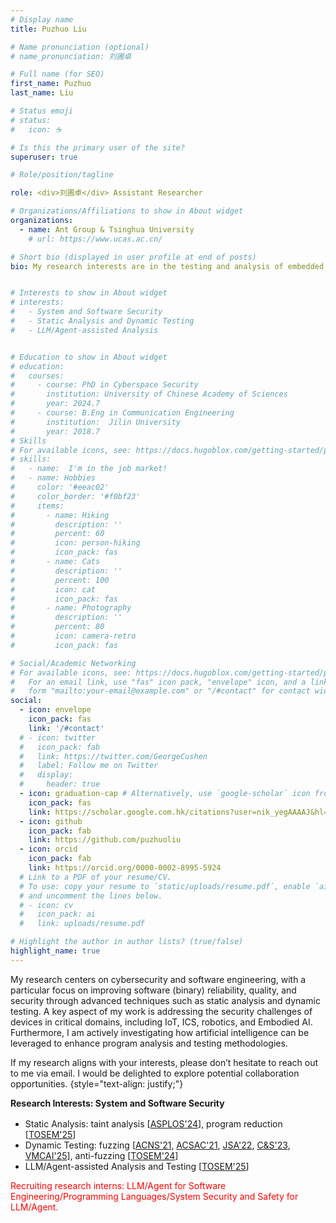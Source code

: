 ```yaml
---
# Display name
title: Puzhuo Liu

# Name pronunciation (optional)
# name_pronunciation: 刘圃卓

# Full name (for SEO)
first_name: Puzhuo 
last_name: Liu

# Status emoji
# status:
#   icon: ☕️

# Is this the primary user of the site?
superuser: true

# Role/position/tagline

role: <div>刘圃卓</div> Assistant Researcher

# Organizations/Affiliations to show in About widget
organizations:
  - name: Ant Group & Tsinghua University
    # url: https://www.ucas.ac.cn/

# Short bio (displayed in user profile at end of posts)
bio: My research interests are in the testing and analysis of embedded devices, including protocols, software, and systems.


# Interests to show in About widget
# interests:
#   - System and Software Security
#   - Static Analysis and Dynamic Testing
#   - LLM/Agent-assisted Analysis


# Education to show in About widget
# education:
#   courses:
#     - course: PhD in Cyberspace Security
#       institution: University of Chinese Academy of Sciences
#       year: 2024.7
#     - course: B.Eng in Communication Engineering
#       institution:  Jilin University
#       year: 2018.7
# Skills
# For available icons, see: https://docs.hugoblox.com/getting-started/page-builder/#icons
# skills:
#   - name:  I'm in the job market!
#   - name: Hobbies
#     color: '#eeac02'
#     color_border: '#f0bf23'
#     items:
#       - name: Hiking
#         description: ''
#         percent: 60
#         icon: person-hiking
#         icon_pack: fas
#       - name: Cats
#         description: ''
#         percent: 100
#         icon: cat
#         icon_pack: fas
#       - name: Photography
#         description: ''
#         percent: 80
#         icon: camera-retro
#         icon_pack: fas

# Social/Academic Networking
# For available icons, see: https://docs.hugoblox.com/getting-started/page-builder/#icons
#   For an email link, use "fas" icon pack, "envelope" icon, and a link in the
#   form "mailto:your-email@example.com" or "/#contact" for contact widget.
social:
  - icon: envelope
    icon_pack: fas
    link: '/#contact'
  # - icon: twitter
  #   icon_pack: fab
  #   link: https://twitter.com/GeorgeCushen
  #   label: Follow me on Twitter
  #   display:
  #     header: true
  - icon: graduation-cap # Alternatively, use `google-scholar` icon from `ai` icon pack
    icon_pack: fas
    link: https://scholar.google.com.hk/citations?user=nik_yegAAAAJ&hl=zh-CN
  - icon: github
    icon_pack: fab
    link: https://github.com/puzhuoliu
  - icon: orcid
    icon_pack: fab
    link: https://orcid.org/0000-0002-8995-5924
  # Link to a PDF of your resume/CV.
  # To use: copy your resume to `static/uploads/resume.pdf`, enable `ai` icons in `params.yaml`,
  # and uncomment the lines below.
  # - icon: cv
  #   icon_pack: ai
  #   link: uploads/resume.pdf

# Highlight the author in author lists? (true/false)
highlight_name: true
---
```


My research centers on cybersecurity and software engineering, with a particular focus on improving software (binary) reliability, quality, and security through advanced techniques such as static analysis and dynamic testing. A key aspect of my work is addressing the security challenges of devices in critical domains, including IoT, ICS, robotics, and Embodied AI. Furthermore, I am actively investigating how artificial intelligence can be leveraged to enhance program analysis and testing methodologies.

If my research aligns with your interests, please don’t hesitate to reach out to me via email. I would be delighted to explore potential collaboration opportunities.
{style="text-align: justify;"}
<div><b>Research Interests: System and Software Security</b></div> 
<p style="font-size: 16px;"><ul>
    <li>Static Analysis: taint analysis [<a href="https://puzhuoliu.github.io/publication/liufits/">ASPLOS'24</a>], program reduction [<a href="https://puzhuoliu.github.io/publication/zhenyang/">TOSEM'25</a>]</li>
    <li>Dynamic Testing: fuzzing [<a href="https://puzhuoliu.github.io/publication/bai-2021-dss/">ACNS'21</a>, <a href="https://puzhuoliu.github.io/publication/fang-2021-ics-3-fuzzer/">ACSAC'21</a>, <a href="https://puzhuoliu.github.io/publication/liu-2022-fuzzing/">JSA'22</a>, <a href="https://puzhuoliu.github.io/publication/qin-2023-ucrf/">C&S'23</a>, <a href="https://puzhuoliu.github.io/publication/rob-rest/">VMCAI'25</a>], anti-fuzzing [<a href="https://puzhuoliu.github.io/publication/liuarmor/">TOSEM'24</a>]</li>
    <li>LLM/Agent-assisted Analysis and Testing [<a href="https://puzhuoliu.github.io/publication/liu-2023-harnessing/">TOSEM'25</a>] </li>
  </ul>  
  <p style="color: red;">Recruiting research interns: LLM/Agent for Software Engineering/Programming Languages/System Security and Safety for LLM/Agent.</p>
  </p>


